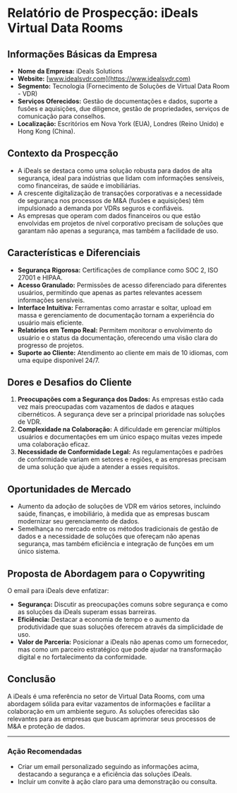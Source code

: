 # Relatório de Prospecção: iDeals Virtual Data Rooms

## Informações Básicas da Empresa
- **Nome da Empresa:** iDeals Solutions
- **Website:** [www.idealsvdr.com](https://www.idealsvdr.com)
- **Segmento:** Tecnologia (Fornecimento de Soluções de Virtual Data Room - VDR)
- **Serviços Oferecidos:** Gestão de documentações e dados, suporte a fusões e aquisições, due diligence, gestão de propriedades, serviços de comunicação para conselhos.
- **Localização:** Escritórios em Nova York (EUA), Londres (Reino Unido) e Hong Kong (China).

## Contexto da Prospecção
- A iDeals se destaca como uma solução robusta para dados de alta segurança, ideal para indústrias que lidam com informações sensíveis, como financeiras, de saúde e imobiliárias.
- A crescente digitalização de transações corporativas e a necessidade de segurança nos processos de M&A (fusões e aquisições) têm impulsionado a demanda por VDRs seguros e confiáveis.
- As empresas que operam com dados financeiros ou que estão envolvidas em projetos de nível corporativo precisam de soluções que garantam não apenas a segurança, mas também a facilidade de uso.

## Características e Diferenciais
- **Segurança Rigorosa:** Certificações de compliance como SOC 2, ISO 27001 e HIPAA.
- **Acesso Granulado:** Permissões de acesso diferenciado para diferentes usuários, permitindo que apenas as partes relevantes acessem informações sensíveis.
- **Interface Intuitiva:** Ferramentas como arrastar e soltar, upload em massa e gerenciamento de documentação tornam a experiência do usuário mais eficiente.
- **Relatórios em Tempo Real:** Permitem monitorar o envolvimento do usuário e o status da documentação, oferecendo uma visão clara do progresso de projetos.
- **Suporte ao Cliente:** Atendimento ao cliente em mais de 10 idiomas, com uma equipe disponível 24/7.

## Dores e Desafios do Cliente
1. **Preocupações com a Segurança dos Dados:** As empresas estão cada vez mais preocupadas com vazamentos de dados e ataques cibernéticos. A segurança deve ser a principal prioridade nas soluções de VDR.
2. **Complexidade na Colaboração:** A dificuldade em gerenciar múltiplos usuários e documentações em um único espaço muitas vezes impede uma colaboração eficaz.
3. **Necessidade de Conformidade Legal:** As regulamentações e padrões de conformidade variam em setores e regiões, e as empresas precisam de uma solução que ajude a atender a esses requisitos.

## Oportunidades de Mercado
- Aumento da adoção de soluções de VDR em vários setores, incluindo saúde, finanças, e imobiliário, à medida que as empresas buscam modernizar seu gerenciamento de dados.
- Semelhança no mercado entre os métodos tradicionais de gestão de dados e a necessidade de soluções que ofereçam não apenas segurança, mas também eficiência e integração de funções em um único sistema.

## Proposta de Abordagem para o Copywriting
O email para iDeals deve enfatizar:
- **Segurança:** Discutir as preocupações comuns sobre segurança e como as soluções da iDeals superam essas barreiras.
- **Eficiência:** Destacar a economia de tempo e o aumento da produtividade que suas soluções oferecem através da simplicidade de uso.
- **Valor de Parceria:** Posicionar a iDeals não apenas como um fornecedor, mas como um parceiro estratégico que pode ajudar na transformação digital e no fortalecimento da conformidade.

## Conclusão
A iDeals é uma referência no setor de Virtual Data Rooms, com uma abordagem sólida para evitar vazamentos de informações e facilitar a colaboração em um ambiente seguro. As soluções oferecidas são relevantes para as empresas que buscam aprimorar seus processos de M&A e proteção de dados.

---

### Ação Recomendadas
- Criar um email personalizado seguindo as informações acima, destacando a segurança e a eficiência das soluções iDeals.
- Incluir um convite à ação claro para uma demonstração ou consulta.
